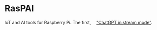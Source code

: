 # RasPAI
IoT and AI tools for Raspberry Pi.
The first,
　<a href="https://noriofujii.github.io/RasPAI/">"ChatGPT in stream mode"</a>.

